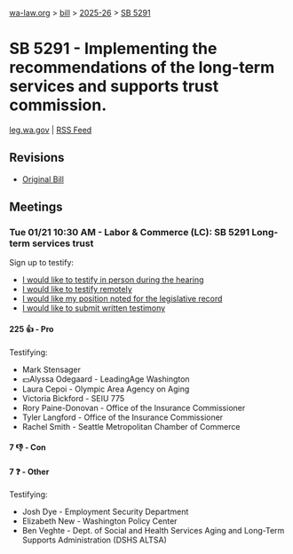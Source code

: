[wa-law.org](/) > [bill](/bill/) > [2025-26](/bill/2025-26/) > [SB 5291](/bill/2025-26/sb/5291/)

# SB 5291 - Implementing the recommendations of the long-term services and supports trust commission.
[leg.wa.gov](https://app.leg.wa.gov/billsummary?BillNumber=5291&Year=2025&Initiative=false) | [RSS Feed](./rss.xml)

## Revisions
* [Original Bill](1/)

## Meetings
### Tue 01/21 10:30 AM - Labor & Commerce (LC): SB 5291 Long-term services trust
Sign up to testify:
* [I would like to testify in person during the hearing](https://app.leg.wa.gov/csi/Testifier/Add?chamber=House&mId=32439&aId=161751&caId=24780&tId=1)
* [I would like to testify remotely](https://app.leg.wa.gov/csi/Testifier/Add?chamber=House&mId=32439&aId=161751&caId=24780&tId=2)
* [I would like my position noted for the legislative record](https://app.leg.wa.gov/csi/Testifier/Add?chamber=House&mId=32439&aId=161751&caId=24780&tId=3)
* [I would like to submit written testimony](https://app.leg.wa.gov/csi/Testifier/Add?chamber=House&mId=32439&aId=161751&caId=24780&tId=4)

#### 225 👍 - Pro
Testifying:
* Mark Stensager
* 💵Alyssa Odegaard - LeadingAge Washington
* Laura Cepoi - Olympic Area Agency on Aging
* Victoria Bickford - SEIU 775
* Rory Paine-Donovan - Office of the Insurance Commissioner
* Tyler Langford - Office of the Insurance Commissioner
* Rachel Smith - Seattle Metropolitan Chamber of Commerce

#### 7 👎 - Con

#### 7 ❓ - Other
Testifying:
* Josh Dye - Employment Security Department
* Elizabeth New - Washington Policy Center
* Ben Veghte - Dept. of Social and Health Services Aging and Long-Term Supports Administration (DSHS ALTSA)
